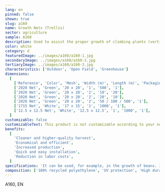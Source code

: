 ```yaml
---
lang: en
pinned: false
shown: true
slug: a160
name: Growth Nets (Trellis)
sector: agriculture
sample: A160
description: Used to assist the proper growth of climbing plants (vertical) and horticultural or floricultural crops (horizontal).
color: white
category: d
featuredImage: ../images/a160/a160-1.jpg
secondaryImage: ../images/a160/a160-2.jpg
tertiaryImage: ../images/a160/a160-3.jpg
characteristics: ['Outdoor', 'Open Field', 'Greenhouse']
dimensions:
  [
    ['Reference', 'Color', 'Mesh', 'Width (m)', 'Length (m)', 'Packaging'],
    ['2020 Net', 'Green', '20 x 20', '1', '500', '1'],
    ['2020 Net', 'Green', '20 x 20', '2', '10', '20'],
    ['2020 Net', 'Green', '20 x 20', '2', '20', '10'],
    ['2020 Net', 'Green', '20 x 20', '2', '50 / 100 / 500', '1'],
    ['1715 Net', 'White', '17 x 15', '1', '1000', '1'],
    ['12.5 x 12.5 Net', 'White', '12.5 x 12.5', '1', '1000', '1'],
  ]
customizable: false
customizableText: This product is not customizable according to your needs. Contact us for more information.
benefits:
  [
    'Cleaner and higher-quality harvest',
    'Economical and efficient',
    'Increased production',
    'Quick and easy installation',
    'Reduction in labor costs',
  ]
specifications: 'It can be used, for example, in the growth of beans. It allows guiding plants for proper growth, promoting better ventilation and ease of harvest and maintenance.'
composition: ['100% recycled polyethylene', 'UV protection', 'High durability and resistance']
---
```


A160, EN
